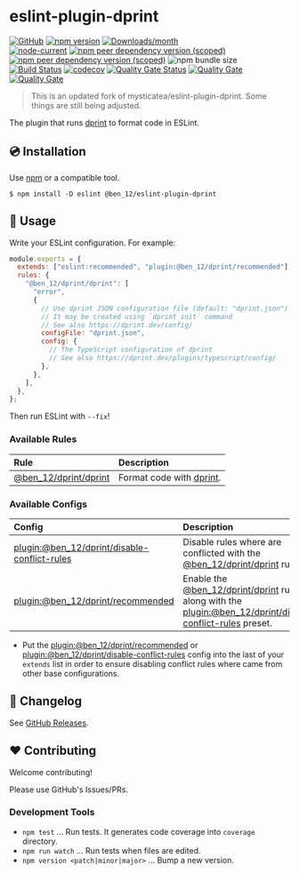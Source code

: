 # eslint-plugin-dprint

[![GitHub](https://img.shields.io/github/license/ben12/eslint-plugin-dprint)](https://github.com/ben12/eslint-plugin-dprint/blob/master/LICENSE)
[![npm version](https://img.shields.io/npm/v/@ben_12/eslint-plugin-dprint.svg)](https://www.npmjs.com/package/@ben_12/eslint-plugin-dprint)
[![Downloads/month](https://img.shields.io/npm/dm/@ben_12/eslint-plugin-dprint.svg)](http://www.npmtrends.com/@ben_12/eslint-plugin-dprint)  
[![node-current](https://img.shields.io/node/v/%40ben_12%2Feslint-plugin-dprint)](https://nodejs.org)
[![npm peer dependency version (scoped)](https://img.shields.io/npm/dependency-version/%40ben_12%2Feslint-plugin-dprint/peer/eslint)](https://www.npmjs.com/package/eslint)
[![npm peer dependency version (scoped)](https://img.shields.io/npm/dependency-version/%40ben_12%2Feslint-plugin-dprint/@dprint/typescript)](https://www.npmjs.com/package/@dprint/typescript)
![npm bundle size](https://img.shields.io/bundlephobia/min/%40ben_12%2Feslint-plugin-dprint)  
[![Build Status](https://github.com/ben12/eslint-plugin-dprint/workflows/CI/badge.svg)](https://github.com/ben12/eslint-plugin-dprint/actions)
[![codecov](https://codecov.io/gh/ben12/eslint-plugin-dprint/branch/master/graph/badge.svg)](https://codecov.io/gh/ben12/eslint-plugin-dprint)
[![Quality Gate Status](https://sonarcloud.io/api/project_badges/measure?project=ben12_eslint-plugin-dprint&metric=alert_status)](https://sonarcloud.io/summary/new_code?id=ben12_eslint-plugin-dprint)
[![Quality Gate](https://sonarcloud.io/api/project_badges/measure?project=ben12_eslint-plugin-dprint&metric=code_smells)](https://sonarcloud.io/dashboard?id=ben12_eslint-plugin-dprint)
[![Quality Gate](https://sonarcloud.io/api/project_badges/measure?project=ben12_eslint-plugin-dprint&metric=vulnerabilities)](https://sonarcloud.io/dashboard?id=ben12_eslint-plugin-dprint)  


> This is an updated fork of mysticatea/eslint-plugin-dprint. Some things are still being adjusted.

The plugin that runs [dprint] to format code in ESLint.

## 💿 Installation

Use [npm] or a compatible tool.

```
$ npm install -D eslint @ben_12/eslint-plugin-dprint
```

## 📖 Usage

Write your ESLint configuration. For example:

```js
module.exports = {
  extends: ["eslint:recommended", "plugin:@ben_12/dprint/recommended"],
  rules: {
    "@ben_12/dprint/dprint": [
      "error",
      {
        // Use dprint JSON configuration file (default: "dprint.json")
        // It may be created using `dprint init` command
        // See also https://dprint.dev/config/
        configFile: "dprint.json",
        config: {
          // The TypeScript configuration of dprint
          // See also https://dprint.dev/plugins/typescript/config/
        },
      },
    ],
  },
};
```

Then run ESLint with `--fix`!

### Available Rules

| Rule                      | Description                |
| :------------------------ | :------------------------- |
| [@ben_12/dprint/dprint] | Format code with [dprint]. |

### Available Configs

| Config                                           | Description                                                                                   |
| :----------------------------------------------- | :-------------------------------------------------------------------------------------------- |
| [plugin:@ben_12/dprint/disable-conflict-rules] | Disable rules where are conflicted with the [@ben_12/dprint/dprint] rule.                             |
| [plugin:@ben_12/dprint/recommended]            | Enable the [@ben_12/dprint/dprint] rule along with the [plugin:@ben_12/dprint/disable-conflict-rules] preset. |

- Put the [plugin:@ben_12/dprint/recommended] or [plugin:@ben_12/dprint/disable-conflict-rules] config into the last of your `extends` list in order to ensure disabling conflict rules where came from other base configurations.

## 📰 Changelog

See [GitHub Releases](https://github.com/ben12/eslint-plugin-dprint/releases).

## ❤️ Contributing

Welcome contributing!

Please use GitHub's Issues/PRs.

### Development Tools

- `npm test` ... Run tests. It generates code coverage into `coverage` directory.
- `npm run watch` ... Run tests when files are edited.
- `npm version <patch|minor|major>` ... Bump a new version.

[dprint]: https://github.com/dprint/dprint
[npm]: https://www.npmjs.com/
[@ben_12/dprint/dprint]: docs/rules/dprint.md
[plugin:@ben_12/dprint/disable-conflict-rules]: https://github.com/ben12/eslint-plugin-dprint/blob/master/lib/configs/disable-conflict-rules.ts
[plugin:@ben_12/dprint/recommended]: https://github.com/ben12/eslint-plugin-dprint/blob/master/lib/configs/recommended.ts
